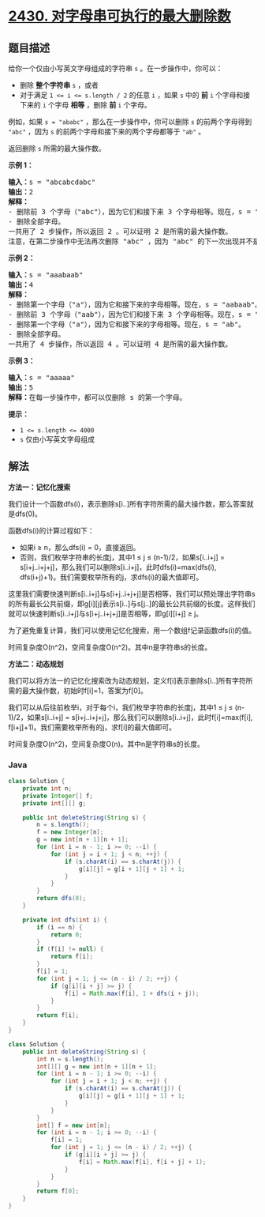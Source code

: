 # [2430. 对字母串可执行的最大删除数](https://leetcode.cn/problems/maximum-deletions-on-a-string)

## 题目描述

<p>给你一个仅由小写英文字母组成的字符串 <code>s</code> 。在一步操作中，你可以：</p>

<ul>
	<li>删除 <strong>整个字符串</strong> <code>s</code> ，或者</li>
	<li>对于满足&nbsp;<code>1 &lt;= i &lt;= s.length / 2</code> 的任意 <code>i</code> ，如果 <code>s</code> 中的 <strong>前</strong> <code>i</code> 个字母和接下来的 <code>i</code> 个字母 <strong>相等</strong> ，删除 <strong>前</strong> <code>i</code> 个字母。</li>
</ul>

<p>例如，如果 <code>s = "ababc"</code> ，那么在一步操作中，你可以删除 <code>s</code> 的前两个字母得到 <code>"abc"</code> ，因为 <code>s</code> 的前两个字母和接下来的两个字母都等于 <code>"ab"</code> 。</p>

<p>返回删除 <code>s</code> 所需的最大操作数。</p>

<p><strong>示例 1：</strong></p>

<pre>
<strong>输入：</strong>s = "abcabcdabc"
<strong>输出：</strong>2
<strong>解释：</strong>
- 删除前 3 个字母（"abc"），因为它们和接下来 3 个字母相等。现在，s = "abcdabc"。
- 删除全部字母。
一共用了 2 步操作，所以返回 2 。可以证明 2 是所需的最大操作数。
注意，在第二步操作中无法再次删除 "abc" ，因为 "abc" 的下一次出现并不是位于接下来的 3 个字母。
</pre>

<p><strong>示例 2：</strong></p>

<pre>
<strong>输入：</strong>s = "aaabaab"
<strong>输出：</strong>4
<strong>解释：</strong>
- 删除第一个字母（"a"），因为它和接下来的字母相等。现在，s = "aabaab"。
- 删除前 3 个字母（"aab"），因为它们和接下来 3 个字母相等。现在，s = "aab"。 
- 删除第一个字母（"a"），因为它和接下来的字母相等。现在，s = "ab"。
- 删除全部字母。
一共用了 4 步操作，所以返回 4 。可以证明 4 是所需的最大操作数。
</pre>

<p><strong>示例 3：</strong></p>

<pre>
<strong>输入：</strong>s = "aaaaa"
<strong>输出：</strong>5
<strong>解释：</strong>在每一步操作中，都可以仅删除 s 的第一个字母。
</pre>

<p><strong>提示：</strong></p>

<ul>
	<li><code>1 &lt;= s.length &lt;= 4000</code></li>
	<li><code>s</code> 仅由小写英文字母组成</li>
</ul>

## 解法

**方法一：记忆化搜索**

我们设计一个函数dfs(i)，表示删除s[i..]所有字符所需的最大操作数，那么答案就是dfs(0)。

函数dfs(i)的计算过程如下：

-   如果i ≥ n，那么dfs(i) = 0，直接返回。
-   否则，我们枚举字符串的长度j，其中1 ≤ j ≤ (n-1)/2，如果s[i..i+j] = s[i+j..i+j+j]，那么我们可以删除s[i..i+j]，此时dfs(i)=max(dfs(i), dfs(i+j)+1)。我们需要枚举所有的j，求dfs(i)的最大值即可。

这里我们需要快速判断s[i..i+j]与s[i+j..i+j+j]是否相等，我们可以预处理出字符串s的所有最长公共前缀，即g[i][j]表示s[i..]与s[j..]的最长公共前缀的长度。这样我们就可以快速判断s[i..i+j]与s[i+j..i+j+j]是否相等，即g[i][i+j] ≥ j。

为了避免重复计算，我们可以使用记忆化搜索，用一个数组f记录函数dfs(i)的值。

时间复杂度O(n^2)，空间复杂度O(n^2)。其中n是字符串s的长度。

**方法二：动态规划**

我们可以将方法一的记忆化搜索改为动态规划，定义f[i]表示删除s[i..]所有字符所需的最大操作数，初始时f[i]=1，答案为f[0]。

我们可以从后往前枚举i，对于每个i，我们枚举字符串的长度j，其中1 ≤ j ≤ (n-1)/2，如果s[i..i+j] = s[i+j..i+j+j]，那么我们可以删除s[i..i+j]，此时f[i]=max(f[i], f[i+j]+1)。我们需要枚举所有的j，求f[i]的最大值即可。

时间复杂度O(n^2)，空间复杂度O(n)。其中n是字符串s的长度。

### **Java**

```java
class Solution {
    private int n;
    private Integer[] f;
    private int[][] g;

    public int deleteString(String s) {
        n = s.length();
        f = new Integer[n];
        g = new int[n + 1][n + 1];
        for (int i = n - 1; i >= 0; --i) {
            for (int j = i + 1; j < n; ++j) {
                if (s.charAt(i) == s.charAt(j)) {
                    g[i][j] = g[i + 1][j + 1] + 1;
                }
            }
        }
        return dfs(0);
    }

    private int dfs(int i) {
        if (i == n) {
            return 0;
        }
        if (f[i] != null) {
            return f[i];
        }
        f[i] = 1;
        for (int j = 1; j <= (n - i) / 2; ++j) {
            if (g[i][i + j] >= j) {
                f[i] = Math.max(f[i], 1 + dfs(i + j));
            }
        }
        return f[i];
    }
}
```

```java
class Solution {
    public int deleteString(String s) {
        int n = s.length();
        int[][] g = new int[n + 1][n + 1];
        for (int i = n - 1; i >= 0; --i) {
            for (int j = i + 1; j < n; ++j) {
                if (s.charAt(i) == s.charAt(j)) {
                    g[i][j] = g[i + 1][j + 1] + 1;
                }
            }
        }
        int[] f = new int[n];
        for (int i = n - 1; i >= 0; --i) {
            f[i] = 1;
            for (int j = 1; j <= (n - i) / 2; ++j) {
                if (g[i][i + j] >= j) {
                    f[i] = Math.max(f[i], f[i + j] + 1);
                }
            }
        }
        return f[0];
    }
}
```

